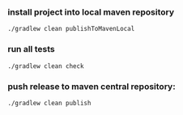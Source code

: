 ### install project into local maven repository

	./gradlew clean publishToMavenLocal
	
### run all tests

	./gradlew clean check

### push release to maven central repository:

	./gradlew clean publish

